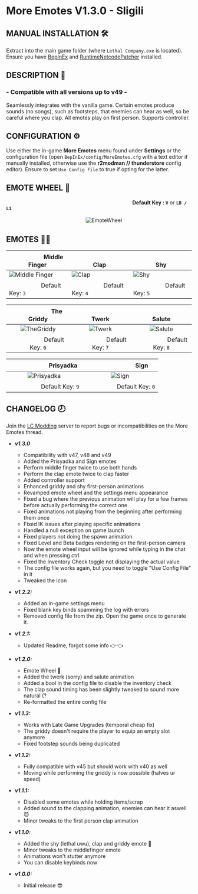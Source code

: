 # More Emotes V1.3.0 - Sligili

## MANUAL INSTALLATION 🛠
Extract into the main game folder (where ```Lethal Company.exe``` is located). Ensure you have [BepInEx](https://github.com/BepInEx/BepInEx) and [RuntimeNetcodePatcher](https://thunderstore.io/c/lethal-company/p/Ozone/Runtime_Netcode_Patcher/) installed.


## DESCRIPTION 📝
### - Compatible with all versions up to **v49** -

Seamlessly integrates with the vanilla game. Certain emotes produce sounds (no songs), such as footsteps, that enemies can hear as well, so be careful where you clap. All emotes play on first person. Supports controller.


## CONFIGURATION ⚙
Use either the in-game **More Emotes** menu found under **Settings** or the configuration file (open ```BepInEx/config/MoreEmotes.cfg``` with a text editor if manually installed, otherwise use the **r2modman // thunderstore** config editor). Ensure to set ```Use Config File``` to true if opting for the latter.

## EMOTE WHEEL 🎡 
 ‎‎‎‎‎‎‎‎ㅤ‎‎‎‎‎‎‎‎ㅤ ‎‎‎‎‎‎‎‎ㅤ ‎‎‎‎‎‎‎‎ㅤ‎‎‎‎‎‎‎‎ㅤ ‎‎‎‎‎‎‎‎ㅤ ‎‎‎‎‎‎‎‎ㅤ‎‎‎‎‎‎‎‎ㅤ ‎‎‎‎‎‎‎‎ㅤ ‎‎‎‎‎‎‎‎ㅤ‎‎‎‎‎‎‎‎ㅤ ‎‎‎‎‎‎‎‎ㅤ ‎‎‎‎‎‎‎‎ㅤ‎‎‎‎‎‎‎‎ㅤ ‎‎‎‎‎‎‎‎ㅤ ‎‎‎‎‎‎‎‎ㅤ‎‎‎‎‎‎‎‎ㅤ ‎‎‎‎‎‎‎‎ㅤ ‎‎‎‎‎‎‎‎ㅤ‎‎‎‎‎‎‎‎ㅤ‎‎‎‎‎‎‎‎‎‎‎‎‎‎‎ㅤ‎‎‎‎‎‎‎‎‎‎‎‎‎‎‎‎‎‎‎‎‎‎ㅤ ‎‎‎‎‎‎  ‎‎‎‎‎‎‎‎‎ **‎‎‎Default Key : ```V```** or **```LB / L1```** 

 ‎‎‎‎‎‎‎‎ㅤ‎‎‎‎‎‎‎‎ㅤ ‎‎‎‎‎‎‎‎ㅤ ‎‎‎‎‎‎‎‎ㅤ‎‎‎‎‎‎‎‎ㅤ ‎‎‎‎‎‎‎‎ㅤ ‎‎‎‎‎‎‎‎ㅤ‎‎‎‎‎‎‎‎ㅤ ‎‎‎‎‎‎‎‎ㅤ ‎‎‎‎‎‎‎‎ㅤ‎‎‎‎‎‎‎‎ㅤ ‎‎‎‎‎‎‎‎ㅤ ‎‎‎‎‎‎‎‎ㅤ‎‎‎‎‎‎‎‎ㅤ ‎‎‎‎‎‎![EmoteWheel](https://i.imgur.com/FRQbygZ.jpg)

## EMOTES 👨‍🦯
| ‎‎‎‎‎‎‎‎ㅤ‎‎‎‎‎‎‎‎ㅤ ‎‎‎‎‎‎‎‎ㅤ‎‎‎‎‎‎‎‎ㅤ ‎‎‎‎‎‎‎‎ㅤ‎‎‎‎‎‎‎‎ ‎‎‎‎‎‎‎‎‎‎‎‎‎‎‎‎‎‎‎Middle Finger |  ‎‎‎‎‎‎‎‎ㅤ‎‎‎‎‎‎‎‎ㅤ ‎‎‎‎‎‎‎‎ㅤ‎‎‎‎‎‎‎‎ㅤ ‎‎‎‎‎‎‎‎ㅤ‎‎‎‎‎‎‎‎ ‎‎‎‎‎‎‎‎ ‎‎‎‎‎‎‎‎ ‎‎‎‎‎‎‎‎ ‎‎‎‎‎‎‎‎ ‎‎‎‎‎‎‎‎ ‎‎‎‎‎‎‎‎ ‎‎‎‎‎‎‎‎ ‎‎‎‎‎‎‎‎ ‎‎‎‎‎‎‎‎ Clap |  ‎‎‎‎‎‎‎‎ㅤ‎‎‎‎‎‎‎‎ㅤ ‎‎‎‎‎‎‎‎ㅤ‎‎‎‎‎‎‎‎ㅤ ‎‎‎‎‎‎‎‎ㅤ‎‎‎‎‎‎‎‎ ‎‎‎‎‎‎‎‎ ‎‎‎‎‎‎‎‎ ‎‎‎‎‎‎‎‎ ‎‎‎‎‎‎‎‎ ‎‎‎‎‎‎‎‎ ‎‎‎‎‎‎‎‎ ‎‎‎‎‎‎‎‎ ‎‎‎‎‎‎‎‎ ‎‎‎‎‎‎‎‎ Shy|
| --- | --- | --- |
| ![Middle Finger](https://i.imgur.com/Z1U4Ff0.jpg) | ![Clap](https://i.imgur.com/SBhR7yr.jpg) | ![Shy](https://i.imgur.com/x9RIYrA.jpg) |
| ‎‎‎‎‎‎‎‎ㅤ‎‎‎‎‎‎‎‎ㅤ ‎‎‎‎‎‎‎‎ㅤ‎‎‎‎‎‎‎‎ㅤ ‎‎‎‎‎‎‎‎ㅤ‎‎‎‎‎‎‎‎ Default Key: ```3``` | ‎‎‎‎‎‎‎‎ㅤ‎‎‎‎‎‎‎‎ㅤ ‎‎‎‎‎‎‎‎ㅤ‎‎‎‎‎‎‎‎ㅤ ‎‎‎‎‎‎‎‎ㅤ‎‎‎‎‎‎‎‎ Default Key: ```4``` | ‎‎‎‎‎‎‎‎ㅤ‎‎‎‎‎‎‎‎ㅤ ‎‎‎‎‎‎‎‎ㅤ‎‎‎‎‎‎‎‎ㅤ ‎‎‎‎‎‎‎‎ㅤ‎‎‎‎‎‎‎‎ Default Key: ```5``` |

| ‎‎‎‎‎‎‎‎ㅤ‎‎‎‎‎‎‎‎ㅤ ‎‎‎‎‎‎‎‎ㅤ‎‎‎‎‎‎‎‎ㅤ ‎‎‎‎‎‎‎‎ㅤ‎‎‎‎‎‎‎‎  ‎‎‎‎‎‎‎‎ㅤ‎‎‎‎‎‎‎‎The Griddy|‎‎‎‎‎‎‎‎ㅤ‎‎‎‎‎‎‎‎‎‎‎‎‎‎‎‎ㅤ‎‎‎‎‎‎‎‎‎‎‎‎‎‎‎‎ㅤ‎‎‎‎‎‎‎‎‎‎‎‎‎‎‎‎ㅤ‎‎‎‎‎‎‎‎‎‎‎‎‎‎‎‎ㅤ‎‎‎‎‎‎‎‎‎‎‎‎‎‎‎‎ㅤ‎‎‎‎‎‎‎‎‎‎‎‎‎‎‎‎ㅤ‎‎‎‎‎‎‎‎‎‎‎‎‎‎‎‎ㅤ‎‎‎‎‎‎‎‎‎‎‎‎‎‎‎‎‎‎‎‎‎‎‎‎‎‎‎‎‎‎‎‎‎‎‎‎‎‎‎‎‎‎‎‎‎‎‎‎‎Twerk |ㅤㅤㅤㅤㅤㅤㅤㅤSalute|
| :---: | :---: | :---: |
| ![TheGriddy](https://i.imgur.com/owa90oo.jpg) | ![Twerk](https://i.imgur.com/e1qanLt.jpg) | ![Salute](https://i.imgur.com/4zWVfSi.jpg) |
| ‎‎‎‎‎‎‎‎ㅤ‎‎‎‎‎‎‎‎ㅤ ‎‎‎‎‎‎‎‎ㅤ‎‎‎‎‎‎‎‎ㅤ ‎‎‎‎‎‎‎‎ㅤ‎‎‎‎‎‎‎‎ Default Key: ```6``` | ‎‎‎‎‎‎‎‎ㅤ‎‎‎‎‎‎‎‎ㅤ ‎‎‎‎‎‎‎‎ㅤ‎‎‎‎‎‎‎‎ㅤ ‎‎‎‎‎‎‎‎ㅤ‎‎‎‎‎‎‎‎ Default Key: ```7``` | ‎‎‎‎‎‎‎‎ㅤ‎‎‎‎‎‎‎‎ㅤ ‎‎‎‎‎‎‎‎ㅤ‎‎‎‎‎‎‎‎ㅤ ‎‎‎‎‎‎‎‎ㅤ‎‎‎‎‎‎‎‎ Default Key: ```8``` |

|ㅤㅤㅤㅤㅤㅤㅤPrisyadka|ㅤㅤㅤㅤㅤㅤㅤㅤSign| 
| :---: | :---: |
| ![Prisyadka](https://i.imgur.com/oGp7GAx.jpg) | ![Sign](https://i.imgur.com/oF9Pvb5.jpg) |
| ‎‎‎‎‎‎‎‎ㅤ‎‎‎‎‎‎‎‎ㅤ ‎‎‎‎‎‎‎‎ㅤ‎‎‎‎‎‎‎‎ㅤ ‎‎‎‎‎‎‎‎ㅤ‎‎‎‎‎‎‎‎ Default Key: ```9``` | ‎‎‎‎‎‎‎‎ㅤ‎‎‎‎‎‎‎‎ㅤ ‎‎‎‎‎‎‎‎ㅤ‎‎‎‎‎‎‎‎ㅤ ‎‎‎‎‎‎‎‎ㅤ‎‎‎‎‎‎‎‎ Default Key: ```0``` |


## CHANGELOG 🕗

Join the [LC Modding](https://discord.gg/XeyYqRdRGC) server to report bugs or incompatibilities on the More Emotes thread. 

- ***v1.3.0***
     - Compatibility with v47, v48 and v49
     - Added the Prisyadka and Sign emotes
     - Perform middle finger twice to use both hands
     - Perform the clap emote twice to clap faster
     - Added controller support
     - Enhanced griddy and shy first-person animations
     - Revamped emote wheel and the settings menu appearance
     - Fixed a bug where the previous animation will play for a few frames before actually performing the correct one
     - Fixed animations not playing from the beginning after performing them once
     - Fixed IK issues after playing specific animations
     - Handled a null exception on game launch
     - Fixed players not doing the spawn animation
     - Fixed Level and Beta badges rendering on the first-person camera
     - Now the emote wheel input will be ignored while typing in the chat and when pressing ctrl
     - Fixed the Inventory Check toggle not displaying the actual value
     - The config file works again, but you need to toggle "Use Config File" in it
     - Tweaked the icon
     
- ***v1.2.2:***
     - Added an in-game settings menu
     - Fixed blank key binds spamming the log with errors
     - Removed config file from the zip. Open the game once to generate it.
- ***v1.2.1:***
     - Updated Readme, forgot some info 👉👈
- ***v1.2.0:***
     - Emote Wheel 🤑
     - Added the twerk (sorry) and salute animation
     - Added a bool in the config file to disable the inventory check
     - The clap sound timing has been slightly tweaked to sound more natural (?
     - Re-formatted the entire config file
- ***v1.1.3:***
     - Works with Late Game Upgrades (temporal cheap fix)
     - The griddy doesn't require the player to equip an empty slot anymore
     - Fixed footstep sounds being duplicated 
- ***v1.1.2:***
     - Fully compatible with v45 but should work with v40 as well
     - Moving while performing the griddy is now possible (halves ur speed)
- ***v1.1.1:***
     - Disabled some emotes while holding items/scrap
     - Added sound to the clapping animation, enemies can hear it aswell 😈
     - Minor tweaks to the first person clap animation
- ***v1.1.0:***
     - Added the shy (lethal uwu), clap and griddy emote 🥶
     - Minor tweaks to the middlefinger emote
     - Animations won't stutter anymore 
     - You can disable keybinds now
- ***v1.0.0:*** 
     - Initial release 😎




